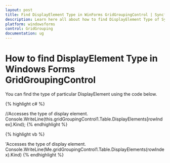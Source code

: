 ```yaml
---
layout: post
title: Find DisplayElement Type in WinForms GridGroupingControl | Syncfusion
description: Learn here all about how to find DisplayElement Type of Syncfusion Windows Forms GridGroupingControl control and more.
platform: windowsforms
control: GridGrouping
documentation: ug
---
```


# How to find DisplayElement Type in Windows Forms GridGroupingControl

You can find the type of particular DisplayElement using the code below.

 
{% highlight c# %}

//Accesses the type of display element.
Console.WriteLine(this.gridGroupingControl1.Table.DisplayElements[rowIndex].Kind);
{% endhighlight  %}

{% highlight vb %}

'Accesses the type of display element.
Console.WriteLine(Me.gridGroupingControl1.Table.DisplayElements(rowIndex).Kind)
{% endhighlight  %}